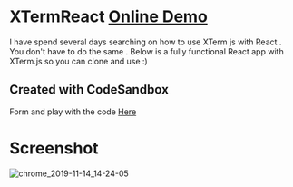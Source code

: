 # XTermReact [Online Demo](https://codesandbox.io/s/github/goxr3plus/XTermReact)
I have spend several days searching on how to use XTerm js with React . You don't have to do the same . Below is a fully functional
React app with XTerm.js so you can clone and use :)

## Created with CodeSandbox

Form and play with the code [Here](https://codesandbox.io/s/github/goxr3plus/XTermReact)

# Screenshot

![chrome_2019-11-14_14-24-05](https://user-images.githubusercontent.com/20374208/68857103-c5de1000-06ea-11ea-888f-b5c1c72a823a.png)


